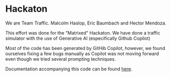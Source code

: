 # Hackaton
 We are Team Traffic. Malcolm  Haslop, Eric Baumbach and Hector Mendoza.

 This effort was done for the "Matrixed" Hackaton. We have done a traffic simulator with the use of Generative AI (especifically Github Copilot)

 Most of the code has been generated by GitHib Copilot, however, we found ourselves fixing a few bugs manually as Copilot was not moving forward even though we tried several prompting techniques.

 Documentation accompanying this code can be found [here](https://launchconsultinggroup-my.sharepoint.com/:w:/r/personal/mhaslop_launchcg_com/Documents/Archivos%20de%20chat%20de%20Microsoft%20Teams/HACKATHON%20TRAFFIC%20TEAM.docx?d=wfd5a1319d3f84342bef80cb9a742fe47&csf=1&web=1&e=OQJRXM).

